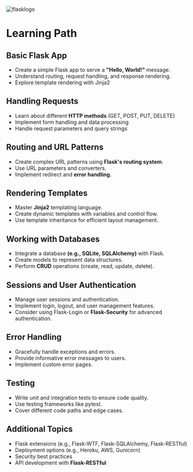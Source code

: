 ![flasklogo](https://github.com/user-attachments/assets/d6cee225-3d2d-4316-8bf1-e02ed9029d76)
# Learning Path 
## Basic Flask App

- Create a simple Flask app to serve a **"Hello, World!"** message.
- Understand routing, request handling, and response rendering.
- Explore template rendering with Jinja2
## Handling Requests

- Learn about different **HTTP methods** (GET, POST, PUT, DELETE)
- Implement form handling and data processing
- Handle request parameters and query strings
## Routing and URL Patterns

- Create complex URL patterns using **Flask's routing system**.
- Use URL parameters and converters.
- Implement redirect and **error handling**.
## Rendering Templates

- Master **Jinja2** templating language.
- Create dynamic templates with variables and control flow.
- Use template inheritance for efficient layout management.
## Working with Databases

- Integrate a database **(e.g., SQLite, SQLAlchemy)** with Flask.
- Create models to represent data structures.
- Perform **CRUD** operations (create, read, update, delete).
## Sessions and User Authentication

- Manage user sessions and authentication.
- Implement login, logout, and user management features.
- Consider using Flask-Login or **Flask-Security** for advanced authentication.
## Error Handling

- Gracefully handle exceptions and errors.
- Provide informative error messages to users.
- Implement custom error pages.
## Testing

- Write unit and integration tests to ensure code quality.
- Use testing frameworks like pytest.
- Cover different code paths and edge cases.
## Additional Topics
- Flask extensions (e.g., Flask-WTF, Flask-SQLAlchemy, Flask-RESTful)
- Deployment options (e.g., Heroku, AWS, Gunicorn)
- Security best practices
- API development with **Flask-RESTful**
